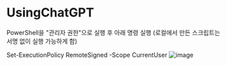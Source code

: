 # UsingChatGPT



PowerShell을 "관리자 권한"으로 실행 후 아래 명령 실행 (로컬에서 만든 스크립트는 서명 없이 실행 가능하게 함)

Set-ExecutionPolicy RemoteSigned -Scope CurrentUser
![image](https://github.com/user-attachments/assets/b6f3684c-d307-4f0d-b4fc-d27ad04d6c1d)

